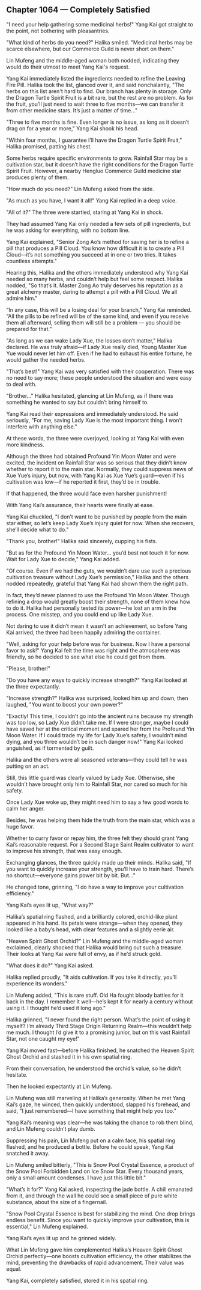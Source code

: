 ## Chapter 1064 — Completely Satisfied

"I need your help gathering some medicinal herbs!" Yang Kai got straight to the point, not bothering with pleasantries.

"What kind of herbs do you need?" Halika smiled. "Medicinal herbs may be scarce elsewhere, but our Commerce Guild is never short on them."

Lin Mufeng and the middle-aged woman both nodded, indicating they would do their utmost to meet Yang Kai's request.

Yang Kai immediately listed the ingredients needed to refine the Leaving Fire Pill. Halika took the list, glanced over it, and said nonchalantly, "The herbs on this list aren't hard to find. Our branch has plenty in storage. Only the Dragon Turtle Spirit Fruit is a bit rare, but the rest are no problem. As for the fruit, you’ll just need to wait three to five months—we can transfer it from other medicine stars. It’s just a matter of time..."

"Three to five months is fine. Even longer is no issue, as long as it doesn’t drag on for a year or more," Yang Kai shook his head.

"Within four months, I guarantee I’ll have the Dragon Turtle Spirit Fruit," Halika promised, patting his chest.

Some herbs require specific environments to grow. Rainfall Star may be a cultivation star, but it doesn’t have the right conditions for the Dragon Turtle Spirit Fruit. However, a nearby Hengluo Commerce Guild medicine star produces plenty of them.

"How much do you need?" Lin Mufeng asked from the side.

"As much as you have, I want it all!" Yang Kai replied in a deep voice.

"All of it?" The three were startled, staring at Yang Kai in shock.

They had assumed Yang Kai only needed a few sets of pill ingredients, but he was asking for everything, with no bottom line.

Yang Kai explained, "Senior Zong Ao’s method for saving her is to refine a pill that produces a Pill Cloud. You know how difficult it is to create a Pill Cloud—it’s not something you succeed at in one or two tries. It takes countless attempts."

Hearing this, Halika and the others immediately understood why Yang Kai needed so many herbs, and couldn’t help but feel some respect. Halika nodded, "So that’s it. Master Zong Ao truly deserves his reputation as a great alchemy master, daring to attempt a pill with a Pill Cloud. We all admire him."

“In any case, this will be a losing deal for your branch,” Yang Kai reminded. “All the pills to be refined will be of the same kind, and even if you receive them all afterward, selling them will still be a problem — you should be prepared for that.”

"As long as we can wake Lady Xue, the losses don’t matter," Halika declared. He was truly afraid—if Lady Xue really died, Young Master Xue Yue would never let him off. Even if he had to exhaust his entire fortune, he would gather the needed herbs.

"That’s best!" Yang Kai was very satisfied with their cooperation. There was no need to say more; these people understood the situation and were easy to deal with.

"Brother..." Halika hesitated, glancing at Lin Mufeng, as if there was something he wanted to say but couldn’t bring himself to.

Yang Kai read their expressions and immediately understood. He said seriously, "For me, saving Lady Xue is the most important thing. I won’t interfere with anything else."

At these words, the three were overjoyed, looking at Yang Kai with even more kindness.

Although the three had obtained Profound Yin Moon Water and were excited, the incident on Rainfall Star was so serious that they didn’t know whether to report it to the main star. Normally, they could suppress news of Xue Yue’s injury, but now, with Yang Kai as Xue Yue’s guard—even if his cultivation was low—if he reported it first, they’d be in trouble.

If that happened, the three would face even harsher punishment!

With Yang Kai’s assurance, their hearts were finally at ease.

Yang Kai chuckled, "I don’t want to be punished by people from the main star either, so let’s keep Lady Xue’s injury quiet for now. When she recovers, she’ll decide what to do."

"Thank you, brother!" Halika said sincerely, cupping his fists.

"But as for the Profound Yin Moon Water... you’d best not touch it for now. Wait for Lady Xue to decide," Yang Kai added.

"Of course. Even if we had the guts, we wouldn’t dare use such a precious cultivation treasure without Lady Xue’s permission," Halika and the others nodded repeatedly, grateful that Yang Kai had shown them the right path.

In fact, they’d never planned to use the Profound Yin Moon Water. Though refining a drop would greatly boost their strength, none of them knew how to do it. Halika had personally tested its power—he lost an arm in the process. One misstep, and you could end up like Lady Xue.

Not daring to use it didn’t mean it wasn’t an achievement, so before Yang Kai arrived, the three had been happily admiring the container.

"Well, asking for your help before was for business. Now I have a personal favor to ask!" Yang Kai felt the time was right and the atmosphere was friendly, so he decided to see what else he could get from them.

"Please, brother!"

"Do you have any ways to quickly increase strength?" Yang Kai looked at the three expectantly.

"Increase strength?" Halika was surprised, looked him up and down, then laughed, "You want to boost your own power?"

"Exactly! This time, I couldn’t go into the ancient ruins because my strength was too low, so Lady Xue didn’t take me. If I were stronger, maybe I could have saved her at the critical moment and spared her from the Profound Yin Moon Water. If I could trade my life for Lady Xue’s safety, I wouldn’t mind dying, and you three wouldn’t be in such danger now!" Yang Kai looked anguished, as if tormented by guilt.

Halika and the others were all seasoned veterans—they could tell he was putting on an act.

Still, this little guard was clearly valued by Lady Xue. Otherwise, she wouldn’t have brought only him to Rainfall Star, nor cared so much for his safety.

Once Lady Xue woke up, they might need him to say a few good words to calm her anger.

Besides, he was helping them hide the truth from the main star, which was a huge favor.

Whether to curry favor or repay him, the three felt they should grant Yang Kai’s reasonable request. For a Second Stage Saint Realm cultivator to want to improve his strength, that was easy enough.

Exchanging glances, the three quickly made up their minds. Halika said, "If you want to quickly increase your strength, you’ll have to train hard. There’s no shortcut—everyone gains power bit by bit. But..."

He changed tone, grinning, "I do have a way to improve your cultivation efficiency."

Yang Kai’s eyes lit up, "What way?"

Halika’s spatial ring flashed, and a brilliantly colored, orchid-like plant appeared in his hand. Its petals were strange—when they opened, they looked like a baby’s head, with clear features and a slightly eerie air.

"Heaven Spirit Ghost Orchid?" Lin Mufeng and the middle-aged woman exclaimed, clearly shocked that Halika would bring out such a treasure. Their looks at Yang Kai were full of envy, as if he’d struck gold.

"What does it do?" Yang Kai asked.

Halika replied proudly, "It aids cultivation. If you take it directly, you’ll experience its wonders."

Lin Mufeng added, "This is rare stuff. Old Ha fought bloody battles for it back in the day. I remember it well—he’s kept it for nearly a century without using it. I thought he’d used it long ago."

Halika grinned, "I never found the right person. What’s the point of using it myself? I’m already Third Stage Origin Returning Realm—this wouldn’t help me much. I thought I’d give it to a promising junior, but on this vast Rainfall Star, not one caught my eye!"

Yang Kai moved fast—before Halika finished, he snatched the Heaven Spirit Ghost Orchid and stashed it in his own spatial ring.

From their conversation, he understood the orchid’s value, so he didn’t hesitate.

Then he looked expectantly at Lin Mufeng.

Lin Mufeng was still marveling at Halika’s generosity. When he met Yang Kai’s gaze, he winced, then quickly understood, slapped his forehead, and said, "I just remembered—I have something that might help you too."

Yang Kai’s meaning was clear—he was taking the chance to rob them blind, and Lin Mufeng couldn’t play dumb.

Suppressing his pain, Lin Mufeng put on a calm face, his spatial ring flashed, and he produced a bottle. Before he could speak, Yang Kai snatched it away.

Lin Mufeng smiled bitterly, "This is Snow Pool Crystal Essence, a product of the Snow Pool Forbidden Land on Ice Snow Star. Every thousand years, only a small amount condenses. I have just this little bit."

"What’s it for?" Yang Kai asked, inspecting the jade bottle. A chill emanated from it, and through the wall he could see a small piece of pure white substance, about the size of a fingernail.

"Snow Pool Crystal Essence is best for stabilizing the mind. One drop brings endless benefit. Since you want to quickly improve your cultivation, this is essential," Lin Mufeng explained.

Yang Kai’s eyes lit up and he grinned widely.

What Lin Mufeng gave him complemented Halika’s Heaven Spirit Ghost Orchid perfectly—one boosts cultivation efficiency, the other stabilizes the mind, preventing the drawbacks of rapid advancement. Their value was equal.

Yang Kai, completely satisfied, stored it in his spatial ring.